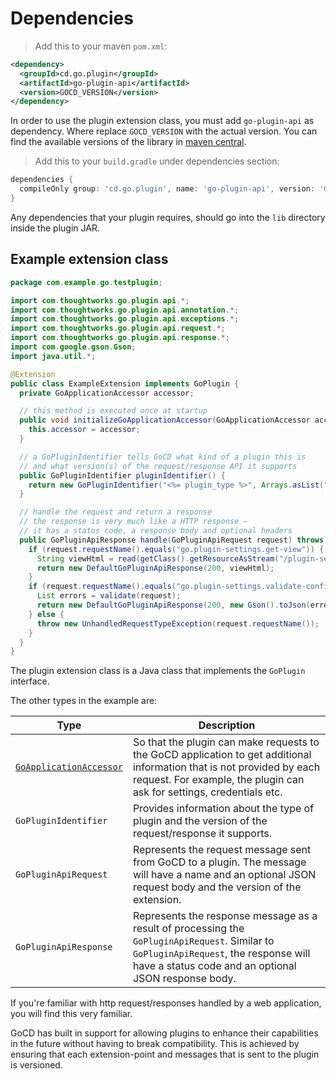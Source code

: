 # Dependencies

> Add this to your maven `pom.xml`:

```xml
<dependency>
  <groupId>cd.go.plugin</groupId>
  <artifactId>go-plugin-api</artifactId>
  <version>GOCD_VERSION</version>
</dependency>
```

In order to use the plugin extension class, you must add `go-plugin-api` as dependency.
Where replace `GOCD_VERSION` with the actual version. You can find the available versions of the library in [maven central](http://mvnrepository.com/artifact/cd.go.plugin/go-plugin-api).

> Add this to your `build.gradle` under dependencies section:
    
```groovy
dependencies {
  compileOnly group: 'cd.go.plugin', name: 'go-plugin-api', version: 'GOCD_VERSION'
}
```

Any dependencies that your plugin requires, should go into the `lib` directory inside the plugin JAR.

## Example extension class

```java
package com.example.go.testplugin;

import com.thoughtworks.go.plugin.api.*;
import com.thoughtworks.go.plugin.api.annotation.*;
import com.thoughtworks.go.plugin.api.exceptions.*;
import com.thoughtworks.go.plugin.api.request.*;
import com.thoughtworks.go.plugin.api.response.*;
import com.google.gson.Gson;
import java.util.*;

@Extension
public class ExampleExtension implements GoPlugin {
  private GoApplicationAccessor accessor;

  // this method is executed once at startup
  public void initializeGoApplicationAccessor(GoApplicationAccessor accessor) {
    this.accessor = accessor;
  }

  // a GoPluginIdentifier tells GoCD what kind of a plugin this is
  // and what version(s) of the request/response API it supports
  public GoPluginIdentifier pluginIdentifier() {
    return new GoPluginIdentifier("<%= plugin_type %>", Arrays.asList("<%= endpoint_version %>"));
  }

  // handle the request and return a response
  // the response is very much like a HTTP response —
  // it has a status code, a response body and optional headers
  public GoPluginApiResponse handle(GoPluginApiRequest request) throws UnhandledRequestTypeException {
    if (request.requestName().equals("go.plugin-settings.get-view")) {
      String viewHtml = read(getClass().getResourceAsStream("/plugin-settings.template.html"));
      return new DefaultGoPluginApiResponse(200, viewHtml);
    }
    if (request.requestName().equals("go.plugin-settings.validate-configuration")) {
      List errors = validate(request);
      return new DefaultGoPluginApiResponse(200, new Gson().toJson(errors));
    } else {
      throw new UnhandledRequestTypeException(request.requestName());
    }
  }
}
```

The plugin extension class is a Java class that implements the `GoPlugin` interface.

The other types in the example are:

<p class='attributes-table-follows'></p>

| Type                    | Description |
| ----------------------- | ----------- |
| [`GoApplicationAccessor`](#requests-to-the-gocd-server) | So that the plugin can make requests to the GoCD application to get additional information that is not provided by each request. For example, the plugin can ask for settings, credentials etc. |
| `GoPluginIdentifier`    | Provides information about the type of plugin and the version of the request/response it supports. |
| `GoPluginApiRequest`    | Represents the request message sent from GoCD to a plugin. The message will have a name and an optional JSON request body and the version of the extension. |
| `GoPluginApiResponse`   | Represents the response message as a result of processing the `GoPluginApiRequest`. Similar to `GoPluginApiRequest`, the response will have a status code and an optional JSON response body. |

If you're familiar with http request/responses handled by a web application, you will find this very familiar.

<aside class="notice">
  GoCD has built in support for allowing plugins to enhance their capabilities in the future without having to break compatibility. This is achieved by ensuring that each extension-point and messages that is sent to the plugin is versioned.
</aside>

<a id='the-plugin-dependencies'></a>

